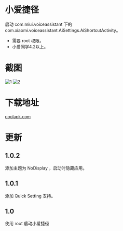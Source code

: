 # 小爱捷径

启动 com.miui.voiceassistant 下的 com.xiaomi.voiceassistant.AiSettings.AiShortcutActivity。
- 需要 root 权限。
- 小爱同学4.2以上。


# 截图
![1](http://image.coolapk.com/apk_image/2019/0424/10/_20190424102332-226273-o_1d96ik2qht4t1e2m1mr2i1lieq16-uid-503046@1080x1920.jpg.t.jpg)
![2](http://image.coolapk.com/apk_image/2019/0424/10/_20190424102340-226273-o_1d96ik7bs1ogi1o7l1scfcj1i421c-uid-503046@1080x1920.jpg.t.jpg)


# 下载地址
[coolapk.com](https://www.coolapk.com/apk/226273)

# 更新

## 1.0.2

添加主题为 NoDisplay ，启动时隐藏应用。

## 1.0.1

添加 Quick Setting 支持。

## 1.0
使用 root 启动小爱捷径